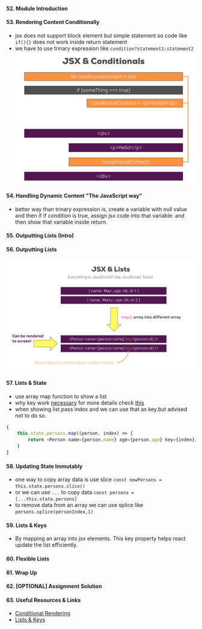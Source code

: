 #### 52. Module Introduction

#### 53. Rendering Content Conditionally

- jsx does not support block element but simple statement so code like `if(){}` does not work inside return statement
- we have to use trinary expression like `condition?statement1:statement2`
  ![Alt text](note-images/jsx&conditionals-learning-card.png?raw=true "component learning card")

#### 54. Handling Dynamic Content "The JavaScript way"

- better way than trinary expression is, create a variable with null value and then if if condition is true, assign jsx
  code into that variable. and then show that variable inside return.

#### 55. Outputting Lists (Intro)

#### 56. Outputting Lists

![Alt text](note-images/jsx&list-learning-card.png?raw=true "component learning card")

#### 57. Lists & State

- use array map function to show a list
- why key work [necessary](https://reactjs.org/docs/reconciliation.html#recursing-on-children) for more details
  check [this](https://dev.to/francodalessio/understanding-the-importance-of-the-key-prop-in-react-3ag7)
- when showing list pass index and we can use that as key.but advised not to do so.

```js
{
    this.state.persons.map((person, index) => {
        return <Person name={person.name} age={person.age} key={index}/>
    }
}
```

#### 58. Updating State Immutably

- one way to copy array data is use slice `const newPersons = this.state.persons.slice()`
- or we can use `...` to copy data `const persons = [...this.state.persons]`
- to remove data from an array we can use splice like `persons.splice(personIndex,1)`

#### 59. Lists & Keys
- By mapping an array into jsx elements. This key property helps react update the list efficiently.

#### 60. Flexible Lists

#### 61. Wrap Up

#### 62. [OPTIONAL] Assignment Solution

#### 63. Useful Resources & Links
* [Conditional Rendering](https://reactjs.org/docs/conditional-rendering.html)
* [Lists & Keys](https://reactjs.org/docs/lists-and-keys.html)
